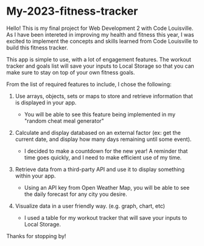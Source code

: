 # My-2023-fitness-tracker

Hello!  This is my final project for Web Development 2 with Code Louisville.  As I have been intereted in improving my health and fitness this year, I was excited to implement the concepts and skills learned from Code Louisville to build this fitness tracker.

This app is simple to use, with a lot of engagement features.  The workout tracker and goals list will save your inputs to Local Storage so that you can make sure to stay on top of your own fitness goals.

From the list of required features to include, I chose the following: 

1.  Use arrays, objects, sets or maps to store and retrieve information that is displayed in your app.  
      - You will be able to see this feature being implemented in my "random cheat meal generator"

2.  Calculate and display databased on an external factor (ex: get the current date, and display how many days remaining until some event).
      - I decided to make a countdown for the new year!  A reminder that time goes quickly, and I need to make efficient use of my time.
 
3.  Retrieve data from a third-party API and use it to display something within your app.
      - Using an API key from Open Weather Map, you will be able to see the daily forecast for any city you desire.

4.  Visualize data in a user friendly way. (e.g. graph, chart, etc)
      - I used a table for my workout tracker that will save your inputs to Local Storage.  



Thanks for stopping by!
